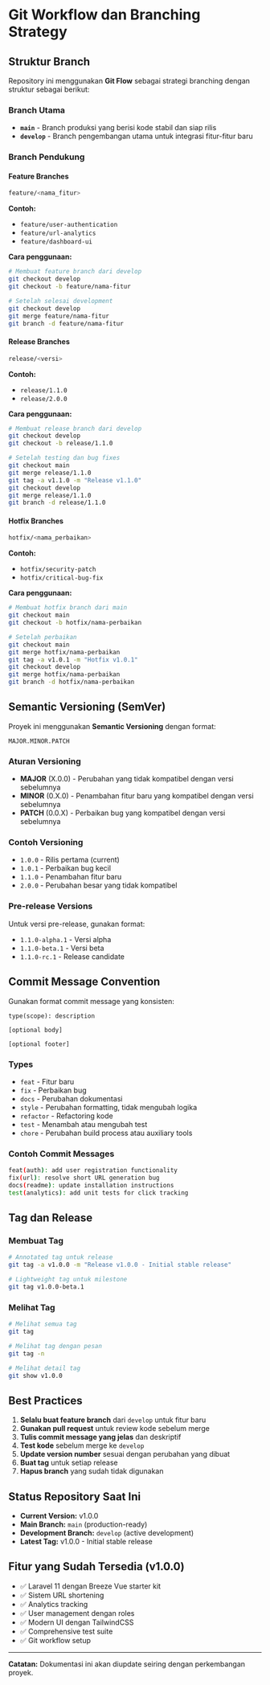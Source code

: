 # Git Workflow dan Branching Strategy

## Struktur Branch

Repository ini menggunakan **Git Flow** sebagai strategi branching dengan struktur sebagai berikut:

### Branch Utama

- **`main`** - Branch produksi yang berisi kode stabil dan siap rilis
- **`develop`** - Branch pengembangan utama untuk integrasi fitur-fitur baru

### Branch Pendukung

#### Feature Branches
```bash
feature/<nama_fitur>
```
**Contoh:**
- `feature/user-authentication`
- `feature/url-analytics`
- `feature/dashboard-ui`

**Cara penggunaan:**
```bash
# Membuat feature branch dari develop
git checkout develop
git checkout -b feature/nama-fitur

# Setelah selesai development
git checkout develop
git merge feature/nama-fitur
git branch -d feature/nama-fitur
```

#### Release Branches
```bash
release/<versi>
```
**Contoh:**
- `release/1.1.0`
- `release/2.0.0`

**Cara penggunaan:**
```bash
# Membuat release branch dari develop
git checkout develop
git checkout -b release/1.1.0

# Setelah testing dan bug fixes
git checkout main
git merge release/1.1.0
git tag -a v1.1.0 -m "Release v1.1.0"
git checkout develop
git merge release/1.1.0
git branch -d release/1.1.0
```

#### Hotfix Branches
```bash
hotfix/<nama_perbaikan>
```
**Contoh:**
- `hotfix/security-patch`
- `hotfix/critical-bug-fix`

**Cara penggunaan:**
```bash
# Membuat hotfix branch dari main
git checkout main
git checkout -b hotfix/nama-perbaikan

# Setelah perbaikan
git checkout main
git merge hotfix/nama-perbaikan
git tag -a v1.0.1 -m "Hotfix v1.0.1"
git checkout develop
git merge hotfix/nama-perbaikan
git branch -d hotfix/nama-perbaikan
```

## Semantic Versioning (SemVer)

Proyek ini menggunakan **Semantic Versioning** dengan format:

```
MAJOR.MINOR.PATCH
```

### Aturan Versioning

- **MAJOR** (X.0.0) - Perubahan yang tidak kompatibel dengan versi sebelumnya
- **MINOR** (0.X.0) - Penambahan fitur baru yang kompatibel dengan versi sebelumnya
- **PATCH** (0.0.X) - Perbaikan bug yang kompatibel dengan versi sebelumnya

### Contoh Versioning

- `1.0.0` - Rilis pertama (current)
- `1.0.1` - Perbaikan bug kecil
- `1.1.0` - Penambahan fitur baru
- `2.0.0` - Perubahan besar yang tidak kompatibel

### Pre-release Versions

Untuk versi pre-release, gunakan format:
- `1.1.0-alpha.1` - Versi alpha
- `1.1.0-beta.1` - Versi beta
- `1.1.0-rc.1` - Release candidate

## Commit Message Convention

Gunakan format commit message yang konsisten:

```
type(scope): description

[optional body]

[optional footer]
```

### Types
- `feat` - Fitur baru
- `fix` - Perbaikan bug
- `docs` - Perubahan dokumentasi
- `style` - Perubahan formatting, tidak mengubah logika
- `refactor` - Refactoring kode
- `test` - Menambah atau mengubah test
- `chore` - Perubahan build process atau auxiliary tools

### Contoh Commit Messages
```bash
feat(auth): add user registration functionality
fix(url): resolve short URL generation bug
docs(readme): update installation instructions
test(analytics): add unit tests for click tracking
```

## Tag dan Release

### Membuat Tag
```bash
# Annotated tag untuk release
git tag -a v1.0.0 -m "Release v1.0.0 - Initial stable release"

# Lightweight tag untuk milestone
git tag v1.0.0-beta.1
```

### Melihat Tag
```bash
# Melihat semua tag
git tag

# Melihat tag dengan pesan
git tag -n

# Melihat detail tag
git show v1.0.0
```

## Best Practices

1. **Selalu buat feature branch** dari `develop` untuk fitur baru
2. **Gunakan pull request** untuk review kode sebelum merge
3. **Tulis commit message yang jelas** dan deskriptif
4. **Test kode** sebelum merge ke `develop`
5. **Update version number** sesuai dengan perubahan yang dibuat
6. **Buat tag** untuk setiap release
7. **Hapus branch** yang sudah tidak digunakan

## Status Repository Saat Ini

- **Current Version:** v1.0.0
- **Main Branch:** `main` (production-ready)
- **Development Branch:** `develop` (active development)
- **Latest Tag:** v1.0.0 - Initial stable release

## Fitur yang Sudah Tersedia (v1.0.0)

- ✅ Laravel 11 dengan Breeze Vue starter kit
- ✅ Sistem URL shortening
- ✅ Analytics tracking
- ✅ User management dengan roles
- ✅ Modern UI dengan TailwindCSS
- ✅ Comprehensive test suite
- ✅ Git workflow setup

---

**Catatan:** Dokumentasi ini akan diupdate seiring dengan perkembangan proyek.